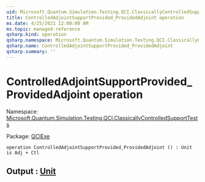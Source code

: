 ```yaml
---
uid: Microsoft.Quantum.Simulation.Testing.QCI.ClassicallyControlledSupportTests.ControlledAdjointSupportProvided_ProvidedAdjoint
title: ControlledAdjointSupportProvided_ProvidedAdjoint operation
ms.date: 4/25/2021 12:00:00 AM
ms.topic: managed-reference
qsharp.kind: operation
qsharp.namespace: Microsoft.Quantum.Simulation.Testing.QCI.ClassicallyControlledSupportTests
qsharp.name: ControlledAdjointSupportProvided_ProvidedAdjoint
qsharp.summary: ''
---
```


# ControlledAdjointSupportProvided_ProvidedAdjoint operation

Namespace: [Microsoft.Quantum.Simulation.Testing.QCI.ClassicallyControlledSupportTests](xref:Microsoft.Quantum.Simulation.Testing.QCI.ClassicallyControlledSupportTests)

Package: [QCIExe](https://nuget.org/packages/QCIExe)




```qsharp
operation ControlledAdjointSupportProvided_ProvidedAdjoint () : Unit is Adj + Ctl
```


## Output : [Unit](xref:microsoft.quantum.qsharp.valueliterals#unit-literal)

